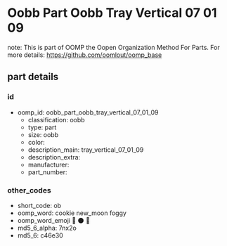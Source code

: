# Oobb Part Oobb Tray Vertical 07 01 09  

note: This is part of OOMP the Oopen Organization Method For Parts. For more details: https://github.com/oomlout/oomp_base

##  part details





### id
* oomp_id: oobb_part_oobb_tray_vertical_07_01_09
  * classification: oobb
  * type: part
  * size: oobb
  * color: 
  * description_main: tray_vertical_07_01_09
  * description_extra: 
  * manufacturer: 
  * part_number: 

### other_codes
* short_code: ob
* oomp_word: cookie new_moon foggy
* oomp_word_emoji :cookie: :new_moon: :foggy:
* md5_6_alpha: 7nx2o
* md5_6: c46e30